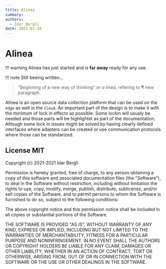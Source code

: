 ```yaml
---
title: Alinea
summary:
authors:
  - Idar Bergli
date: 2021-03-28
---
```


# Alinea

!!! warning
    Alinea has just started and is **far away** ready for any use.

!!! note
    Still beeing written...

> "Beginning of a new way of thinking" or _a linea_, refering to &para; new paragraph.

Alinea is an open source data collection platform that can be used on the `edge` as well in the `cloud`. An important part of the design is to make it with the minimum of lock in effects as possible. Some lockin will usualy be needed and those parts will be highlightet as part of the documentation. Alltough some lock in issues might be solved by having clearly defined interfaces where adapters can be created or use communication protocols where those can be standarized.
## License MIT

Copyright (c) 2021-2021 Idar Bergli

Permission is hereby granted, free of charge, to any person obtaining
a copy of this software and associated documentation files (the
"Software"), to deal in the Software without restriction, including
without limitation the rights to use, copy, modify, merge, publish,
distribute, sublicense, and/or sell copies of the Software, and to
permit persons to whom the Software is furnished to do so, subject to
the following conditions:

The above copyright notice and this permission notice shall be
included in all copies or substantial portions of the Software.

THE SOFTWARE IS PROVIDED "AS IS", WITHOUT WARRANTY OF ANY KIND,
EXPRESS OR IMPLIED, INCLUDING BUT NOT LIMITED TO THE WARRANTIES OF
MERCHANTABILITY, FITNESS FOR A PARTICULAR PURPOSE AND
NONINFRINGEMENT. IN NO EVENT SHALL THE AUTHORS OR COPYRIGHT HOLDERS BE
LIABLE FOR ANY CLAIM, DAMAGES OR OTHER LIABILITY, WHETHER IN AN ACTION
OF CONTRACT, TORT OR OTHERWISE, ARISING FROM, OUT OF OR IN CONNECTION
WITH THE SOFTWARE OR THE USE OR OTHER DEALINGS IN THE SOFTWARE.
